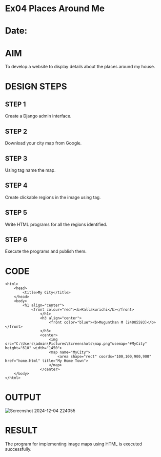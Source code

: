 # Ex04 Places Around Me
# Date:
# AIM
To develop a website to display details about the places around my house.

# DESIGN STEPS
## STEP 1
Create a Django admin interface.

## STEP 2
Download your city map from Google.

## STEP 3
Using <map> tag name the map.

## STEP 4
Create clickable regions in the image using <area> tag.

## STEP 5
Write HTML programs for all the regions identified.

## STEP 6
Execute the programs and publish them.

# CODE
```
<html>
    <head>
        <title>My City</title>
    </head>
    <body>
        <h1 align="center">
            <front colour="red"><b>Kallakurichi</b></front>
                </h1>
                <h3 align="center">
                    <front color="blue"><b>Mugunthan M (24005593)</b></front>
                </h3>
                <center>
                    <img src="C:\Users\admin\Pictures\Screenshots\map.png"usemap="#MyCity" height="610" width="1450">
                    <map name="MyCity">
                        <area shape="rect" coords="100,100,900,900" href="home.html" title="My Home Town">
                    </map>
                </center>
    </body>
</html>

```
# OUTPUT
![Screenshot 2024-12-04 224055](https://github.com/user-attachments/assets/aec00d9d-17a3-455b-9611-7f381a0b3d31)

# RESULT
The program for implementing image maps using HTML is executed successfully.
